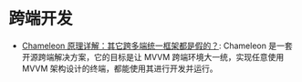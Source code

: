 # 跨端开发

- [Chameleon 原理详解：其它跨多端统一框架都是假的？](https://mp.weixin.qq.com/s/F8ernZ57jseKNJgwGopNxg): Chameleon 是一套开源跨端解决方案，它的目标是让 MVVM 跨端环境大一统，实现任意使用 MVVM 架构设计的终端，都能使用其进行开发并运行。
